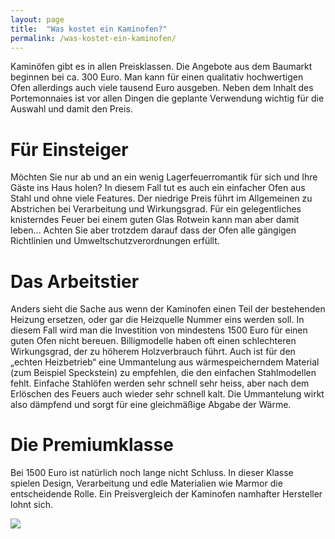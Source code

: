```yaml
---
layout: page
title:  "Was kostet ein Kaminofen?"
permalink: /was-kostet-ein-kaminofen/
---
```


Kaminöfen gibt es in allen Preisklassen. Die  Angebote aus dem Baumarkt beginnen bei ca. 300 Euro. Man kann für einen qualitativ hochwertigen Ofen allerdings auch viele tausend Euro ausgeben. Neben dem Inhalt des Portemonnaies ist vor allen Dingen die geplante Verwendung wichtig für die Auswahl und damit den Preis.

# Für Einsteiger
Möchten Sie nur ab und an ein wenig Lagerfeuerromantik für sich und Ihre Gäste ins Haus holen? In diesem Fall tut es auch ein einfacher Ofen aus Stahl und ohne viele Features. Der niedrige Preis führt im Allgemeinen zu Abstrichen bei Verarbeitung und Wirkungsgrad. Für ein gelegentliches knisterndes Feuer bei einem guten Glas Rotwein kann man aber damit leben... Achten Sie aber trotzdem darauf dass der Ofen alle gängigen Richtlinien und Umweltschutzverordnungen erfüllt.

# Das Arbeitstier
Anders sieht die Sache aus wenn der Kaminofen einen Teil der bestehenden Heizung ersetzen, oder gar die Heizquelle Nummer eins werden soll. In diesem Fall wird man die Investition von mindestens 1500 Euro für einen guten Ofen nicht bereuen. Billigmodelle haben oft einen schlechteren Wirkungsgrad, der zu höherem Holzverbrauch führt. Auch ist für den „echten Heizbetrieb“ eine Ummantelung aus wärmespeicherndem Material (zum Beispiel Speckstein) zu empfehlen, die den einfachen Stahlmodellen fehlt. Einfache Stahlöfen werden sehr schnell sehr heiss, aber nach dem Erlöschen des Feuers auch wieder sehr schnell kalt. Die Ummantelung wirkt also dämpfend und sorgt für eine gleichmäßige Abgabe der Wärme.

# Die Premiumklasse
Bei 1500 Euro ist natürlich noch lange nicht Schluss. In dieser Klasse spielen Design, Verarbeitung und edle Materialien wie Marmor die entscheidende Rolle. Ein Preisvergleich der Kaminofen namhafter Hersteller lohnt sich.

![](http://vg08.met.vgwort.de/na/83f4fc77758446199b76d82b1a3a540d)
